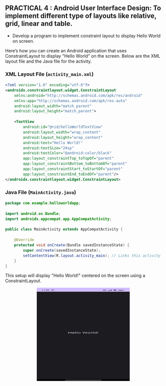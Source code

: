 ## PRACTICAL 4 : Android User Interface Design: To implement different type of layouts like relative, grid, linear and table.
* Develop a program to implement constraint layout to display Hello World on screen.

Here’s how you can create an Android application that uses ConstraintLayout to display "Hello World" on the screen. Below are the XML layout file and the Java file for the activity.

### **XML Layout File (`activity_main.xml`)**

```xml
<?xml version="1.0" encoding="utf-8"?>
<androidx.constraintlayout.widget.ConstraintLayout
    xmlns:android="http://schemas.android.com/apk/res/android"
    xmlns:app="http://schemas.android.com/apk/res-auto"
    android:layout_width="match_parent"
    android:layout_height="match_parent">

    <TextView
        android:id="@+id/helloWorldTextView"
        android:layout_width="wrap_content"
        android:layout_height="wrap_content"
        android:text="Hello World!"
        android:textSize="24sp"
        android:textColor="@android:color/black"
        app:layout_constraintTop_toTopOf="parent"
        app:layout_constraintBottom_toBottomOf="parent"
        app:layout_constraintStart_toStartOf="parent"
        app:layout_constraintEnd_toEndOf="parent"/>
</androidx.constraintlayout.widget.ConstraintLayout>
```

### **Java File (`MainActivity.java`)**

```java
package com.example.helloworldapp;

import android.os.Bundle;
import androidx.appcompat.app.AppCompatActivity;

public class MainActivity extends AppCompatActivity {

    @Override
    protected void onCreate(Bundle savedInstanceState) {
        super.onCreate(savedInstanceState);
        setContentView(R.layout.activity_main); // Links this activity to activity_main.xml
    }
}
```

This setup will display "Hello World!" centered on the screen using a ConstraintLayout.
<p align="center">
    <img src="https://github.com/natasha-dhingra/M_A_D-Mobile-Application-and-Development/blob/master/Batch%202021-2025/2203919/WhatsApp%20Image%202024-08-30%20at%2012.00.13_bd7c567d.jpg?raw=true" alt="My Image" width="300" height="300"/>
</p>

